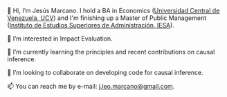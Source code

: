 👋 Hi, I’m Jesús Marcano. I hold a BA in Economics ([Universidad Central de Venezuela, UCV](http://www.ucv.ve/)) and I'm finishing up a
Master of Public Management ([Instituto de Estudios Superiores de Administración, IESA](http://www.iesa.edu.ve/)).

👀 I’m interested in Impact Evaluation.

🌱 I’m currently learning the principles and recent contributions on causal inference.

💞️ I’m looking to collaborate on developing code for causal inference.

📫 You can reach me by e-mail: j.leo.marcano@gmail.com.

<!---
jleomarcano/jleomarcano is a ✨ special ✨ repository because its `README.md` (this file) appears on your GitHub profile.
You can click the Preview link to take a look at your changes.
--->
